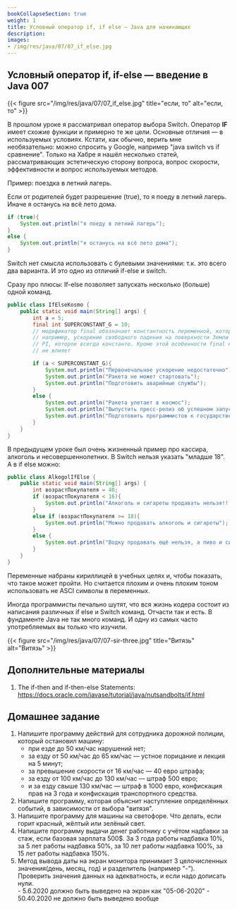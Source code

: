 ```yaml
---
bookCollapseSection: true
weight: 1
title: Условный оператор if, if else — Java для начинающих
description:
images:
- /img/res/java/07/07_if_else.jpg
---
```


## Условный оператор if, if-else — введение в Java 007

{{< figure src="/img/res/java/07/07_if_else.jpg" title="если, то" alt="если, то" >}}

В прошлом уроке я рассматривал оператор выбора Switch. Оператор **IF** имеет схожие функции и примерно те же цели. Основные отличия — в используемых условиях. Кстати, как обычно, верить мне необязательно: можно спросить у Google, например "java switch vs if сравнение". Только на Хабре я нашёл несколько статей, рассматривающих эстетическую сторону вопроса, вопрос скорости, эффективности и вопрос используемых методов.

Пример: поездка в летний лагерь.

Если от родителей будет разрешение (true), то я поеду в летний лагерь.
Иначе я останусь на всё лето дома.

```java
if (true){
    System.out.println("я поеду в летний лагерь");
}
else {
    System.out.println("я останусь на всё лето дома");
}
```

Switch нет смысла использовать с булевыми значениями: т.к. это всего два варианта. И это одно из отличий if-else и switch.

Сразу про плюсы:
If-else позволяет запускать несколько (больше) одной команд.

```Java
public class IfElseKosmo {
    public static void main(String[] args) {
        int a = 5;
        final int SUPERCONSTANT_G = 10;
        // модификатор final обозначает константность переменной, которую невозможно изменить.
        // например, ускорение свободного падения на поверхности Земли или
        // PI, которое всегда константо. Кроме этой особенности final на результаты вычисления
        // не влияет

        if (a < SUPERCONSTANT_G){
            System.out.println("Первоночальное ускорение недостаточно");
            System.out.println("Ракета не может стартовать");
            System.out.println("Подготовить аварийные службы");
        }
        else {
            System.out.println("Ракета улетает в космос");
            System.out.println("Выпустить пресс-релиз об успешном запуске");
            System.out.println("Подготовить программистов к государственным наградам");
        }
    }
}
```

В предыдущем уроке был очень жизненный пример про кассира, алкоголь и несовершеннолетних. В Switch нельзя указать "младше 18". А в if else можно:

```Java
public class AlkogolIfElse {
    public static void main(String[] args) {
        int возрастПокупателя = 40;
        if (возрастПокупателя < 16){
            System.out.println("Алкоголь и сигареты продавать нельзя!!!");
        }
        else if (возрастПокупателя >= 18){
            System.out.println("Можно продавать алкоголь и сигареты");
        }
        else {
            System.out.println("Водку продавать ещё нельзя, а пиво и сигареты уже можно");
        }
    }
}
```

Переменные набраны кириллицей в учебных целях и, чтобы показать, что такое может пройти. Но считается плохим и очень плохим тоном использовать не ASCI символы в переменных.

Иногда программисты печально шутят, что вся жизнь кодера состоит из написания различных if else и Switch команд. Отчасти так и есть. В фундаменте Java не так много команд. И одну из самых часто употребляемых вы только что изучили.

{{< figure src="/img/res/java/07/07-sir-three.jpg" title="Витязь" alt="Витязь" >}}

## Дополнительные материалы

1. The if-then and if-then-else Statements: https://docs.oracle.com/javase/tutorial/java/nutsandbolts/if.html

## Домашнее задание

1. Напишите программу действий для сотрудника дорожной полиции, который остановил машину:
    + при езде до 50 км/час нарушений нет;
    + за езду от 50 км/час до 65 км/час — устное порицание и лекция на 5 минут;
    + за превышение скорости от 16 км/час — 40 евро штрафа;
    + за езду от 100 км/час до 130 км/час — штраф 500 евро;
    + и за езду свыше 130 км/час — штраф в 1000 евро, конфискация прав на 3 года и конфискация транспортного средства.
2. Напишите программу, которая объяснит наступление определённых событий, в зависимости от выбора "витязя".
3. Напишите программу для машины на светофоре. Что делать, если горит красный, жёлтый или зелёный свет.
4. Напишите программу выдачи денег работнику с учётом надбавки за стаж, если базовая зарплата 500$. За 3 года работы надбавка 10%, за 5 лет работы надбавка 50%, за 10 лет работы надбавка 100%, за 15 лет работы надбавка 150%.
5. Метод вывода даты на экран монитора принимает 3 целочисленных значения(день, месяц, год) и разделитель (например "-"). Проверить значения данных на адекватность, и если надо дописать нули.  
       - 5.6.2020 должно быть выведено на экран как "05-06-2020"
       - 50.40.2020 не должно быть выведено вообще
